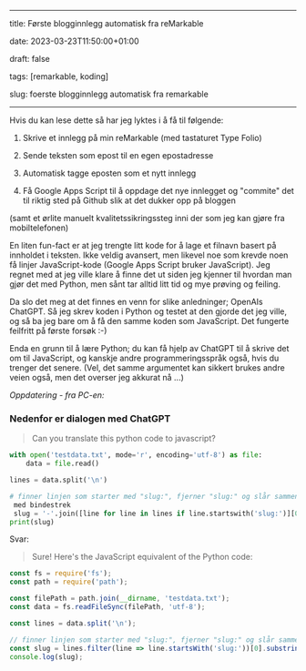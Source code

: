  

---

title: Første blogginnlegg automatisk fra reMarkable

date: 2023-03-23T11:50:00+01:00

draft: false

tags: [remarkable, koding]

slug: foerste blogginnlegg automatisk fra remarkable

---

Hvis du kan lese dette så har jeg lyktes i å få til følgende:

1. Skrive et innlegg på min reMarkable (med tastaturet Type Folio)

2. Sende teksten som epost til en egen epostadresse

3. Automatisk tagge eposten som et nytt innlegg

4. Få Google Apps Script til å oppdage det nye innlegget og "commite" det 
til riktig sted på Github slik at det dukker opp på bloggen

(samt et ørlite manuelt kvalitetssikringssteg inni der som jeg kan gjøre 
fra mobiltelefonen)

En liten fun-fact er at jeg trengte litt kode for å lage et filnavn basert 
på innholdet i teksten. Ikke veldig avansert, men likevel noe som krevde 
noen få linjer JavaScript-kode (Google Apps Script bruker JavaScript). Jeg 
regnet med at jeg ville klare å finne det ut siden jeg kjenner til hvordan 
man gjør det med Python, men sånt tar alltid litt tid og mye prøving og 
feiling.

Da slo det meg at det finnes en venn for slike anledninger; OpenAIs 
ChatGPT. Så jeg skrev koden i Python og testet at den gjorde det jeg ville, 
og så ba jeg bare om å få den samme koden som JavaScript. Det fungerte 
feilfritt på første forsøk :-)

Enda en grunn til å lære Python; du kan få hjelp av ChatGPT til å skrive 
det om til JavaScript, og kanskje andre programmeringsspråk også, hvis du 
trenger det senere. (Vel, det samme argumentet kan sikkert brukes andre 
veien også, men det overser jeg akkurat nå ...)

_Oppdatering - fra PC-en:_

### Nedenfor er dialogen med ChatGPT

> Can you translate this python code to javascript?

```python
with open('testdata.txt', mode='r', encoding='utf-8') as file:
    data = file.read()

lines = data.split('\n')

# finner linjen som starter med "slug:", fjerner "slug:" og slår sammen resten 
 med bindestrek
 slug = '-'.join([line for line in lines if line.startswith('slug:')][0][6:].split(' '))
print(slug)
```
Svar:
> Sure! Here's the JavaScript equivalent of the Python code:
```js
const fs = require('fs');
const path = require('path');

const filePath = path.join(__dirname, 'testdata.txt');
const data = fs.readFileSync(filePath, 'utf-8');

const lines = data.split('\n');

// finner linjen som starter med "slug:", fjerner "slug:" og slår sammen resten med bindestrek
const slug = lines.filter(line => line.startsWith('slug:'))[0].substring(6).split(' ').join('-');
console.log(slug);
```
